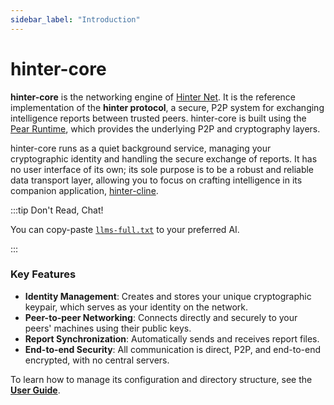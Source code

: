 ```yaml
---
sidebar_label: "Introduction"
---
```


# hinter-core

**hinter-core** is the networking engine of [Hinter Net](../hinter-net/introduction.md).
It is the reference implementation of the **hinter protocol**, a secure, P2P system for exchanging intelligence reports between trusted peers.
hinter-core is built using the [Pear Runtime](https://pears.com/), which provides the underlying P2P and cryptography layers.

hinter-core runs as a quiet background service, managing your cryptographic identity and handling the secure exchange of reports.
It has no user interface of its own; its sole purpose is to be a robust and reliable data transport layer, allowing you to focus on crafting intelligence in its companion application, [hinter-cline](../hinter-cline/introduction.md).

:::tip Don't Read, Chat!

You can copy-paste [`llms-full.txt`](https://hinter.net/llms-full.txt) to your preferred AI.

:::

### Key Features

- **Identity Management**: Creates and stores your unique cryptographic keypair, which serves as your identity on the network.
- **Peer-to-peer Networking**: Connects directly and securely to your peers' machines using their public keys.
- **Report Synchronization**: Automatically sends and receives report files.
- **End-to-end Security**: All communication is direct, P2P, and end-to-end encrypted, with no central servers.

To learn how to manage its configuration and directory structure, see the **[User Guide](./user-guide.md)**.

